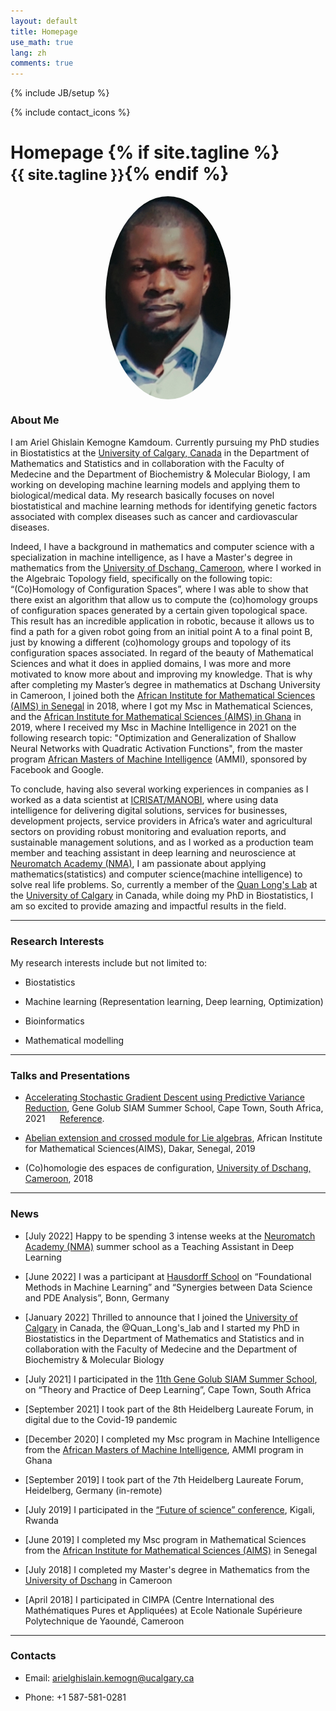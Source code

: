 ```yaml
---
layout: default
title: Homepage
use_math: true
lang: zh
comments: true
---
```

{% include JB/setup %}
<div class="page-header">
  <div class="pull-right">
    {% include contact_icons %}
  </div>
  <h1>
    Homepage
    {% if site.tagline %}<br/><small>{{ site.tagline }}</small>{% endif %}
  </h1>
</div>

<style>
img {
  display: block;
  margin-left: auto;
  margin-right: auto;
  width: 50%;
  border-radius: 50%;
}
</style>

<img src="images/main/p.png" class="center" style="width:200px">


### About Me
I am Ariel Ghislain Kemogne Kamdoum. Currently pursuing my PhD studies in Biostatistics at the [University of Calgary, Canada](https://www.ucalgary.ca/) in the Department of Mathematics and Statistics and in collaboration with the Faculty of Medecine and the Department of Biochemistry & Molecular
Biology, I am working on developing machine learning models and applying them to biological/medical data. My research basically focuses on novel biostatistical and machine learning methods for identifying genetic factors associated with complex diseases such as cancer and cardiovascular diseases.
 
Indeed, I have a background in mathematics and computer science with a specialization in machine intelligence, as I have a Master's degree in mathematics from the [University of Dschang, Cameroon](https://www.univ-dschang.org/), where I worked in the Algebraic Topology field, specifically on the following topic: “(Co)Homology of Configuration Spaces”, where I was able to show that there exist an algorithm that allow us to compute the (co)homology groups of configuration spaces generated by a certain given topological space. This result has an incredible application in robotic, because it allows us to find a path for a given robot going from an initial point A to a final point B, just by knowing a different (co)homology groups and topology of its configuration spaces associated. In regard of the beauty of Mathematical Sciences and what it does in applied domains, I was more and more motivated to
know more about and improving my knowledge. That is why after completing my Master’s degree in mathematics at Dschang University in Cameroon, I joined both the [African Institute for Mathematical Sciences (AIMS) in Senegal](https://aims-senegal.org/) in 2018, where I got my Msc in Mathematical Sciences, and the [African Institute for Mathematical Sciences (AIMS) in Ghana](https://aims.edu.gh/) in 2019, where I received my Msc in Machine Intelligence in 2021 on the following research topic: "Optimization and Generalization of Shallow Neural Networks with Quadratic Activation Functions", from the master program [African Masters of Machine Intelligence](https://aimsammi.org/) (AMMI), sponsored by Facebook and Google. 

To conclude, having also several working experiences in companies as I worked as a data scientist at [ICRISAT/MANOBI](https://www.manobi.com/), where using data intelligence for delivering digital solutions, services for businesses, development projects, service providers in Africa’s water and agricultural sectors on providing robust monitoring and evaluation reports, and sustainable management solutions, and as I worked as a production team member and teaching assistant in deep learning and neuroscience at [Neuromatch Academy (NMA)](https://academy.neuromatch.io/), I am passionate about applying mathematics(statistics) and computer science(machine intelligence) to solve real life problems. So, currently a member of the [Quan Long's Lab](https://sites.google.com/site/quanlongresearch/home?authuser=0) at the [University of Calgary](https://www.ucalgary.ca/) in Canada, while doing my PhD in Biostatistics, I am so excited to provide amazing and impactful results in the field.


---

### Research Interests
My research interests include but not limited to:

- Biostatistics

- Machine learning (Representation learning, Deep learning, Optimization)

- Bioinformatics

- Mathematical modelling


---

### Talks and Presentations
- [Accelerating Stochastic Gradient Descent using Predictive Variance Reduction](https://proceedings.neurips.cc/paper/2013/file/ac1dd209cbcc5e5d1c6e28598e8cbbe8-Paper.pdf), Gene Golub SIAM Summer School, Cape Town, South Africa, 2021
&nbsp;&nbsp;&nbsp;&nbsp;&nbsp;[Reference](https://sites.google.com/aims.ac.za/g2s3-aims-2021/groups?authuser=0).

- [Abelian extension and crossed module for Lie algebras](https://arxiv.org/abs/1802.04061), African Institute for Mathematical Sciences(AIMS), Dakar, Senegal, 2019 

- (Co)homologie des espaces de configuration, [University of Dschang, Cameroon](https://www.univ-dschang.org/), 2018

---

### News

- [July 2022] Happy to be spending 3 intense weeks at the [Neuromatch Academy (NMA)](https://academy.neuromatch.io/) summer school as a Teaching Assistant in Deep Learning

- [June 2022] I was a participant at [Hausdorff School](https://www.hcm.uni-bonn.de/foundationalmethods2022) on “Foundational Methods in Machine Learning” and “Synergies between Data Science and PDE Analysis”, Bonn, Germany

- [January 2022] Thrilled to announce that I joined the [University of Calgary](https://www.ucalgary.ca/) in Canada, the @Quan_Long's_lab and I started my PhD in Biostatistics in the Department of Mathematics and Statistics and in collaboration with the Faculty of Medecine and the Department of Biochemistry & Molecular Biology

- [July 2021] I participated in the [11th Gene Golub SIAM Summer School](https://sites.google.com/aims.ac.za/g2s3-aims-2021/people?authuser=0), on “Theory and Practice of Deep Learning”, Cape Town, South Africa

- [September 2021] I took part of the 8th Heidelberg Laureate Forum, in digital due to the Covid-19 pandemic 

- [December 2020] I completed my Msc program in Machine Intelligence from the [African Masters of Machine Intelligence](https://aimsammi.org/), AMMI program in Ghana

- [September 2019] I took part of the 7th Heidelberg Laureate Forum, Heidelberg, Germany (in-remote)

- [July 2019] I participated in the [“Future of science” conference](https://fosc.nexteinstein.org/participants/), Kigali, Rwanda 

- [June 2019] I completed my Msc program in Mathematical Sciences from the [African Institute for Mathematical Sciences (AIMS)](https://aims-senegal.org/) in Senegal

- [July 2018] I completed my Master's degree in Mathematics from the [University of Dschang](https://www.univ-dschang.org/) in Cameroon

- [April 2018] I participated in CIMPA (Centre International des Mathématiques Pures et Appliquées) at Ecole Nationale Supérieure Polytechnique de Yaoundé, Cameroon

---

### Contacts
- Email: arielghislain.kemogn@ucalgary.ca

- Phone: +1 587-581-0281
